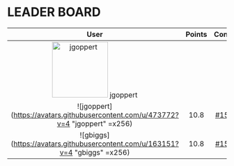 
# **LEADER BOARD**

| **User** | **Points** | **Contributions** |
| :-------: | :------: | :-------: |
| <img src="https://avatars.githubusercontent.com/u/473772?v=4" alt="jgoppert" width="128" height="128"> jgoppert|  |  |
| ![jgoppert](https://avatars.githubusercontent.com/u/473772?v=4 "jgoppert" =x256)  | 10.8  | [#1513 +10.8](https://github.com/gazebosim/gazebo_test_cases/issues/1513#issuecomment-3222312639)  |
| ![gbiggs](https://avatars.githubusercontent.com/u/163151?v=4 "gbiggs" =x256)  | 10.8  | [#1513 +10.8](https://github.com/gazebosim/gazebo_test_cases/issues/1513#issuecomment-3222437048)  |
